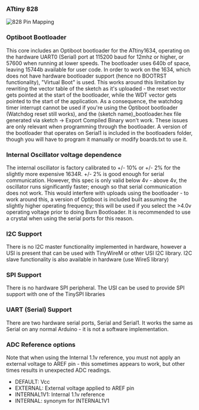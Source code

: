 
### ATtiny 828
![828 Pin Mapping](http://drazzy.com/e/img/PinoutT828.jpg "Arduino Pin Mapping for ATtiny 828")

### Optiboot Bootloader
This core includes an Optiboot bootloader for the ATtiny1634, operating on the hardware UART0 (Serial) port at 115200 baud for 12mhz or higher, or 57600 when running at lower speeds. The bootloader uses 640b of space, leaving 15744b available for user code. In order to work on the 1634, which does not have hardware bootloader support (hence no BOOTRST functionality), "Virtual Boot" is used. This works around this limitation by rewriting the vector table of the sketch as it's uploaded - the reset vector gets pointed at the start of the bootloader, while the WDT vector gets pointed to the start of the application. As a consequence, the watchdog timer interrupt cannot be used if you're using the Optiboot bootloader (Watchdog reset still works), and the (sketch name)_bootloader.hex file generated via sketch -> Export Compiled Binary won't work. These issues are only relevant when programming through the bootloader. A version of the bootloader that operates on Serial1 is included in the bootloaders folder, though you will have to program it manually or modify boards.txt to use it. 

### Internal Oscillator voltage dependence
The internal oscillator is factory calibrated to +/- 10% or +/- 2% for the slightly more expensive 1634R. +/- 2% is good enough for serial communication. However, this spec is only valid below 4v - above 4v, the oscillator runs significantly faster; enough so that serial communication does not work. This would interfere with uploads using the bootloader - to work around this, a version of Optiboot is included built assuming the slightly higher operating frequency; this will be used if you select the >4.0v operating voltage prior to doing Burn Bootloader. It is recommended to use a crystal when using the serial ports for this reason. 

### I2C Support
There is no I2C master functionality implemented in hardware, however a USI is present that can be used with TinyWireM or other USI I2C library. I2C slave functionality is also available in hardware (use WireS library)

### SPI Support
There is no hardware SPI peripheral. The USI can be used to provide SPI support with one of the TinySPI libraries

### UART (Serial) Support
There are two hardware serial ports, Serial and Serial1. It works the same as Serial on any normal Arduino - it is not a software implementation. 

### ADC Reference options
Note that when using the Internal 1.1v reference, you must not apply an external voltage to AREF pin - this sometimes appears to work, but other times results in unexpected ADC readings. 

* DEFAULT: Vcc
* EXTERNAL: External voltage applied to AREF pin
* INTERNAL1V1: Internal 1.1v reference
* INTERNAL: synonym for INTERNAL1V1
